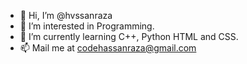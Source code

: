 - 👋 Hi, I’m @hvssanraza
- 👀 I’m interested in Programming.
- 🌱 I’m currently learning C++, Python HTML and CSS.
- 📫 Mail me at codehassanraza@gmail.com

<!---
hvssanraza/hvssanraza is a ✨ special ✨ repository because its `README.md` (this file) appears on your GitHub profile.
You can click the Preview link to take a look at your changes.
--->
